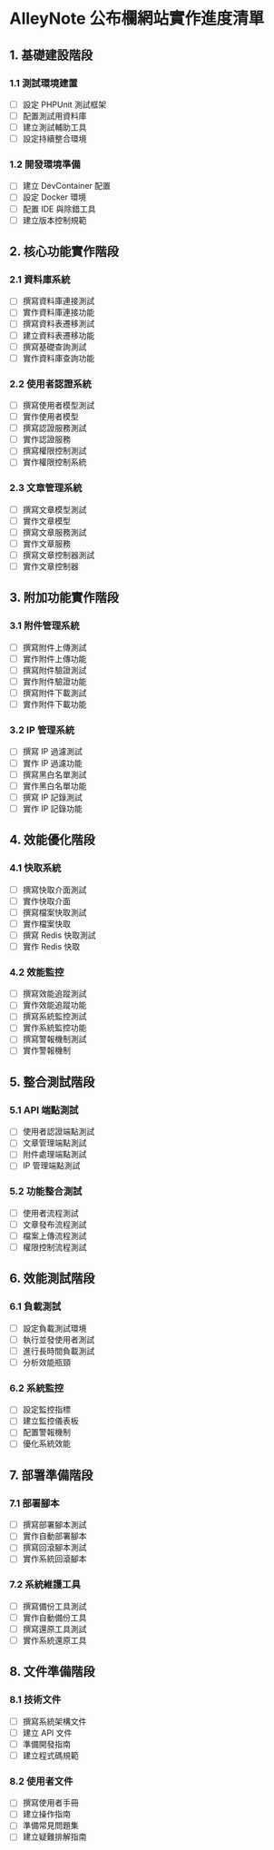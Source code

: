 # AlleyNote 公布欄網站實作進度清單

## 1. 基礎建設階段

### 1.1 測試環境建置
- [ ] 設定 PHPUnit 測試框架
- [ ] 配置測試用資料庫
- [ ] 建立測試輔助工具
- [ ] 設定持續整合環境

### 1.2 開發環境準備
- [ ] 建立 DevContainer 配置
- [ ] 設定 Docker 環境
- [ ] 配置 IDE 與除錯工具
- [ ] 建立版本控制規範

## 2. 核心功能實作階段

### 2.1 資料庫系統
- [ ] 撰寫資料庫連接測試
- [ ] 實作資料庫連接功能
- [ ] 撰寫資料表遷移測試
- [ ] 建立資料表遷移功能
- [ ] 撰寫基礎查詢測試
- [ ] 實作資料庫查詢功能

### 2.2 使用者認證系統
- [ ] 撰寫使用者模型測試
- [ ] 實作使用者模型
- [ ] 撰寫認證服務測試
- [ ] 實作認證服務
- [ ] 撰寫權限控制測試
- [ ] 實作權限控制系統

### 2.3 文章管理系統
- [ ] 撰寫文章模型測試
- [ ] 實作文章模型
- [ ] 撰寫文章服務測試
- [ ] 實作文章服務
- [ ] 撰寫文章控制器測試
- [ ] 實作文章控制器

## 3. 附加功能實作階段

### 3.1 附件管理系統
- [ ] 撰寫附件上傳測試
- [ ] 實作附件上傳功能
- [ ] 撰寫附件驗證測試
- [ ] 實作附件驗證功能
- [ ] 撰寫附件下載測試
- [ ] 實作附件下載功能

### 3.2 IP 管理系統
- [ ] 撰寫 IP 過濾測試
- [ ] 實作 IP 過濾功能
- [ ] 撰寫黑白名單測試
- [ ] 實作黑白名單功能
- [ ] 撰寫 IP 記錄測試
- [ ] 實作 IP 記錄功能

## 4. 效能優化階段

### 4.1 快取系統
- [ ] 撰寫快取介面測試
- [ ] 實作快取介面
- [ ] 撰寫檔案快取測試
- [ ] 實作檔案快取
- [ ] 撰寫 Redis 快取測試
- [ ] 實作 Redis 快取 

### 4.2 效能監控
- [ ] 撰寫效能追蹤測試
- [ ] 實作效能追蹤功能
- [ ] 撰寫系統監控測試
- [ ] 實作系統監控功能
- [ ] 撰寫警報機制測試
- [ ] 實作警報機制

## 5. 整合測試階段

### 5.1 API 端點測試
- [ ] 使用者認證端點測試
- [ ] 文章管理端點測試
- [ ] 附件處理端點測試
- [ ] IP 管理端點測試

### 5.2 功能整合測試
- [ ] 使用者流程測試
- [ ] 文章發布流程測試
- [ ] 檔案上傳流程測試
- [ ] 權限控制流程測試

## 6. 效能測試階段

### 6.1 負載測試
- [ ] 設定負載測試環境
- [ ] 執行並發使用者測試
- [ ] 進行長時間負載測試
- [ ] 分析效能瓶頸

### 6.2 系統監控
- [ ] 設定監控指標
- [ ] 建立監控儀表板
- [ ] 配置警報機制
- [ ] 優化系統效能

## 7. 部署準備階段

### 7.1 部署腳本
- [ ] 撰寫部署腳本測試
- [ ] 實作自動部署腳本
- [ ] 撰寫回滾腳本測試
- [ ] 實作系統回滾腳本

### 7.2 系統維護工具
- [ ] 撰寫備份工具測試
- [ ] 實作自動備份工具
- [ ] 撰寫還原工具測試
- [ ] 實作系統還原工具

## 8. 文件準備階段

### 8.1 技術文件
- [ ] 撰寫系統架構文件
- [ ] 建立 API 文件
- [ ] 準備開發指南
- [ ] 建立程式碼規範

### 8.2 使用者文件
- [ ] 撰寫使用者手冊
- [ ] 建立操作指南
- [ ] 準備常見問題集
- [ ] 建立疑難排解指南
